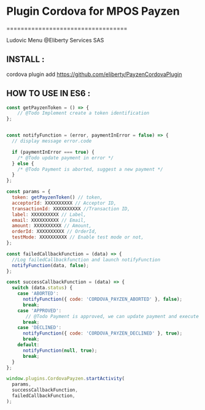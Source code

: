 # Plugin Cordova for MPOS Payzen #
==================================

Ludovic Menu @Eliberty Services SAS

INSTALL :
---------

cordova plugin add https://github.com/eliberty/PayzenCordovaPlugin


HOW TO USE IN ES6 :
-------------------

```javascript
const getPayzenToken = () => {
	// @Todo Implement create a token identification
};


const notifyFunction = (error, paymentInError = false) => {
  // display message error.code

  if (paymentInError === true) {
    /* @Todo update payment in error */
  } else {
    /* @Todo Payment is aborted, suggest a new payment */
  }
};

const params = {
  token: getPayzenToken() // token,
  acceptorId: XXXXXXXXXX // Acceptor ID,
  transactionId: XXXXXXXXXX //Transaction ID,
  label: XXXXXXXXXX // Label,
  email: XXXXXXXXXX // Email,
  amount: XXXXXXXXXX // Amount,
  orderId: XXXXXXXXXX // OrderId,
  testMode: XXXXXXXXXX // Enable test mode or not,
};

const failedCallbackFunction = (data) => {
  //Log failedCallbackfunction and launch notifyFunction
  notifyFunction(data, false);
};

const successCallbackFunction = (data) => {  
  switch (data.status) {
    case 'ABORTED':      
      notifyFunction({ code: 'CORDOVA_PAYZEN_ABORTED' }, false);
      break;
    case 'APPROVED':      
       // @Todo Payment is approved, we can update payment and execute the next instructions
      break;
    case 'DECLINED':      
      notifyFunction({ code: 'CORDOVA_PAYZEN_DECLINED' }, true);
      break;
    default:
      notifyFunction(null, true);
      break;
  }
};

window.plugins.CordovaPayzen.startActivity(
  params,
  successCallbackFunction,
  failedCallbackFunction,
);
```